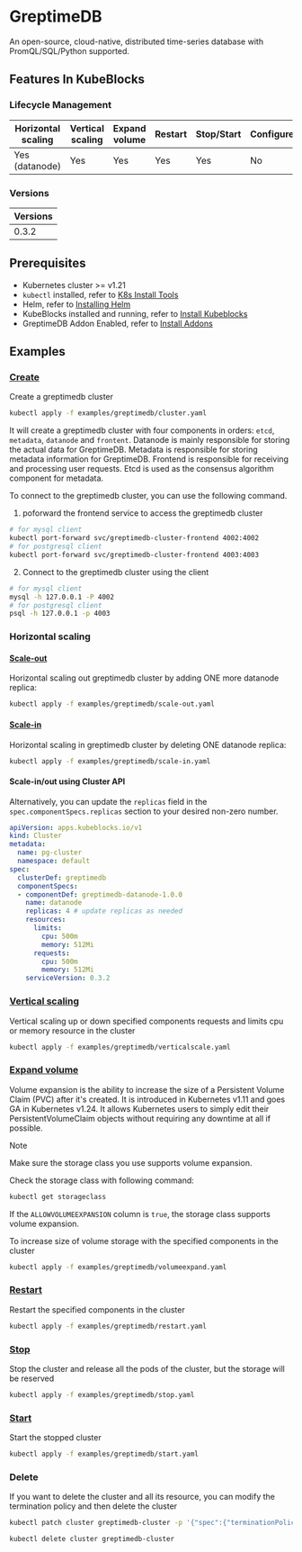 # GreptimeDB

An open-source, cloud-native, distributed time-series database with PromQL/SQL/Python supported.

## Features In KubeBlocks

### Lifecycle Management

| Horizontal<br/>scaling | Vertical <br/>scaling | Expand<br/>volume | Restart   | Stop/Start | Configure | Expose | Switchover |
|------------------------|-----------------------|-------------------|-----------|------------|-----------|--------|------------|
| Yes (datanode)                  | Yes                   | Yes              | Yes       | Yes        | No       | Yes    | N/A     |


### Versions

| Versions |
|----------|
| 0.3.2 |

## Prerequisites

- Kubernetes cluster >= v1.21
- `kubectl` installed, refer to [K8s Install Tools](https://kubernetes.io/docs/tasks/tools/)
- Helm, refer to [Installing Helm](https://helm.sh/docs/intro/install/)
- KubeBlocks installed and running, refer to [Install Kubeblocks](../docs/prerequisites.md)
- GreptimeDB Addon Enabled, refer to [Install Addons](../docs/install-addon.md)

## Examples

### [Create](cluster.yaml)

Create a greptimedb cluster

```bash
kubectl apply -f examples/greptimedb/cluster.yaml
```

It will create a greptimedb cluster with four components in orders: `etcd`, `metadata`, `datanode` and  `frontent`.
Datanode is mainly responsible for storing the actual data for GreptimeDB. Metadata is responsible for storing metadata information for GreptimeDB. Frontend is responsible for receiving and processing user requests. Etcd is used as the consensus algorithm component for metadata.

To connect to the greptimedb cluster, you can use the following command.

1. poforward the frontend service to access the greptimedb cluster

```bash
# for mysql client
kubectl port-forward svc/greptimedb-cluster-frontend 4002:4002
# for postgresql client
kubectl port-forward svc/greptimedb-cluster-frontend 4003:4003
```

2. Connect to the greptimedb cluster using the client

```bash
# for mysql client
mysql -h 127.0.0.1 -P 4002
# for postgresql client
psql -h 127.0.0.1 -p 4003
```

### Horizontal scaling

#### [Scale-out](scale-out.yaml)

Horizontal scaling out greptimedb cluster by adding ONE more datanode replica:

```bash
kubectl apply -f examples/greptimedb/scale-out.yaml
```

#### [Scale-in](scale-in.yaml)

Horizontal scaling in greptimedb cluster by deleting ONE datanode replica:

```bash
kubectl apply -f examples/greptimedb/scale-in.yaml
```

#### Scale-in/out using Cluster API

Alternatively, you can update the `replicas` field in the `spec.componentSpecs.replicas` section to your desired non-zero number.

```yaml
apiVersion: apps.kubeblocks.io/v1
kind: Cluster
metadata:
  name: pg-cluster
  namespace: default
spec:
  clusterDef: greptimedb
  componentSpecs:
  - componentDef: greptimedb-datanode-1.0.0
    name: datanode
    replicas: 4 # update replicas as needed
    resources:
      limits:
        cpu: 500m
        memory: 512Mi
      requests:
        cpu: 500m
        memory: 512Mi
    serviceVersion: 0.3.2
```

### [Vertical scaling](verticalscale.yaml)

Vertical scaling up or down specified components requests and limits cpu or memory resource in the cluster

```bash
kubectl apply -f examples/greptimedb/verticalscale.yaml
```

### [Expand volume](volumeexpand.yaml)

Volume expansion is the ability to increase the size of a Persistent Volume Claim (PVC) after it's created. It is introduced in Kubernetes v1.11 and goes GA in Kubernetes v1.24. It allows Kubernetes users to simply edit their PersistentVolumeClaim objects  without requiring any downtime at all if possible.

> [!NOTE]
> Make sure the storage class you use supports volume expansion.

Check the storage class with following command:

```bash
kubectl get storageclass
```

If the `ALLOWVOLUMEEXPANSION` column is `true`, the storage class supports volume expansion.

To increase size of volume storage with the specified components in the cluster

```bash
kubectl apply -f examples/greptimedb/volumeexpand.yaml
```

### [Restart](restart.yaml)

Restart the specified components in the cluster

```bash
kubectl apply -f examples/greptimedb/restart.yaml
```

### [Stop](stop.yaml)

Stop the cluster and release all the pods of the cluster, but the storage will be reserved

```bash
kubectl apply -f examples/greptimedb/stop.yaml
```

### [Start](start.yaml)

Start the stopped cluster

```bash
kubectl apply -f examples/greptimedb/start.yaml
```

### Delete

If you want to delete the cluster and all its resource, you can modify the termination policy and then delete the cluster

```bash
kubectl patch cluster greptimedb-cluster -p '{"spec":{"terminationPolicy":"WipeOut"}}' --type="merge"

kubectl delete cluster greptimedb-cluster
```
